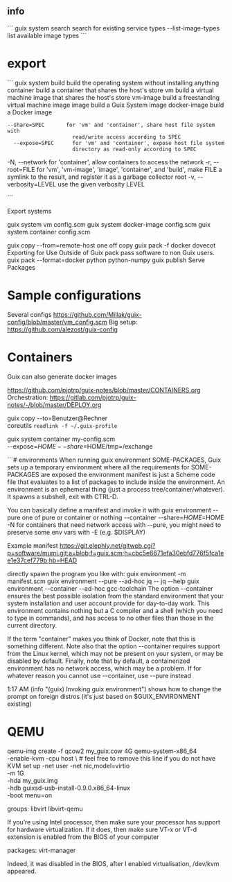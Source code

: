 
## info
´´´
guix system 
   search           search for existing service types
 --list-image-types list available image types
´´´


# export 
´´´
guix system 
 build            build the operating system without installing anything
   container        build a container that shares the host's store
   vm               build a virtual machine image that shares the host's store
   vm-image         build a freestanding virtual machine image
   image            build a Guix System image
   docker-image     build a Docker image

    --share=SPEC       for 'vm' and 'container', share host file system with
                         read/write access according to SPEC
      --expose=SPEC      for 'vm' and 'container', expose host file system
                         directory as read-only according to SPEC
  -N, --network          for 'container', allow containers to access the network
  -r, --root=FILE        for 'vm', 'vm-image', 'image', 'container',
                         and 'build', make FILE a symlink to the result, and
                         register it as a garbage collector root
  -v, --verbosity=LEVEL  use the given verbosity LEVEL


´´´

Export systems

guix system vm config.scm
guix system docker-image config.scm
guix system container config.scm


guix copy --from=remote-host    one off copy
guix pack -f docker dovecot       Exporting for Use Outside of Guix
                                                   pack pass software to non Guix users.
guix pack --format=docker python python-numpy
guix publish                                Serve Packages


# Sample configurations
Several configs     https://github.com/Millak/guix-config/blob/master/vm_config.scm
Big setup:             https://github.com/alezost/guix-config





# Containers
Guix can also generate docker images

https://github.com/pjotrp/guix-notes/blob/master/CONTAINERS.org
Orchestration: 
https://gitlab.com/pjotrp/guix-notes/-/blob/master/DEPLOY.org





guix copy --to=Benutzer@Rechner \
          coreutils `readlink -f ~/.guix-profile`

guix system container my-config.scm \
   --expose=$HOME --share=$HOME/tmp=/exchange




´´´# environments
When running guix environment SOME-PACKAGES, Guix sets up a temporary environment where all the requirements for SOME-PACKAGES are exposed the environment manifest is just a Scheme code file that evaluates to a list of packages to include inside the environment. An environment is an ephemeral thing (just a process tree/container/whatever).  It spawns a subshell, exit with CTRL-D.

You can basically define a manifest and invoke it with 
guix environment --pure                         one of pure or container or nothing
                            --container
                            --share=$HOME=$HOME
                            -N                                            for containers that need network access
with --pure, you might need to preserve some env vars with -E (e.g. $DISPLAY)

Example manifest https://git.elephly.net/gitweb.cgi?p=software/mumi.git;a=blob;f=guix.scm;h=cbc5e6671efa30ebfd776f5fca1ee1e37cef779b;hb=HEAD

directly spawn the program you like with: 
guix environment -m manifest.scm
guix environment --pure        --ad-hoc jq -- jq --help
guix environment --container --ad-hoc gcc-toolchain
The option --container ensures the best possible isolation from the standard environment that your system installation and user account provide for day-to-day work. This environment contains nothing but a C compiler and a shell (which you need to type in commands), and has access to no other files than those in the current directory.

If the term "container" makes you think of Docker, note that this is something different. Note also that the option --container requires support from the Linux kernel, which may not be present on your system, or may be disabled by default. Finally, note that by default, a containerized environment has no network access, which may be a problem. If for whatever reason you cannot use --container, use --pure instead


1:17 AM <terpri> (info "(guix) Invoking guix environment") shows how to change the prompt on foreign distros (it's just based on $GUIX_ENVIRONMENT existing)

# QEMU


qemu-img create -f qcow2 my_guix.cow 4G
qemu-system-x86_64 \
 -enable-kvm -cpu host \ # feel free to remove this line if you do not have KVM set up
 -net user -net nic,model=virtio \
 -m 1G \
 -hda my_guix.img \
 -hdb guixsd-usb-install-0.9.0.x86_64-linux \
 -boot menu=on

groups: libvirt libvirt-qemu 

If you’re using Intel processor, then make sure your processor has support for hardware virtualization. If it does, then make sure VT-x or VT-d extension is enabled from the BIOS of your computer

packages:  virt-manager

Indeed, it was disabled in the BIOS, after I enabled virtualisation,
/dev/kvm appeared.